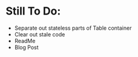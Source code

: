 # Still To Do:

 - Separate out stateless parts of Table container
 - Clear out stale code
 - ReadMe
 - Blog Post